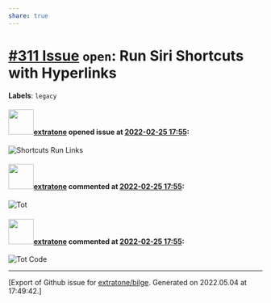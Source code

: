 ```yaml
---
share: true
---
```

# [\#311 Issue](https://github.com/extratone/bilge/issues/311) `open`: Run Siri Shortcuts with Hyperlinks
**Labels**: `legacy`


#### <img src="https://avatars.githubusercontent.com/u/43663476?u=5047287ff0b8c3ce7f7e5858d204c9b3e57d8e44&v=4" width="50">[extratone](https://github.com/extratone) opened issue at [2022-02-25 17:55](https://github.com/extratone/bilge/issues/311):

![Shortcuts Run Links](https://user-images.githubusercontent.com/43663476/155768732-03ca73a9-9b18-414f-ae86-a27bbe01ce04.png)

#### <img src="https://avatars.githubusercontent.com/u/43663476?u=5047287ff0b8c3ce7f7e5858d204c9b3e57d8e44&v=4" width="50">[extratone](https://github.com/extratone) commented at [2022-02-25 17:55](https://github.com/extratone/bilge/issues/311#issuecomment-1051261801):

![Tot](https://user-images.githubusercontent.com/43663476/155801898-e6c74cee-c26a-458c-a915-c3f969c6f3fd.png)

#### <img src="https://avatars.githubusercontent.com/u/43663476?u=5047287ff0b8c3ce7f7e5858d204c9b3e57d8e44&v=4" width="50">[extratone](https://github.com/extratone) commented at [2022-02-25 17:55](https://github.com/extratone/bilge/issues/311#issuecomment-1051267705):

![Tot Code](https://user-images.githubusercontent.com/43663476/155803031-436d36a3-c0be-4da1-9df4-72a9d6e8e350.png)


-------------------------------------------------------------------------------



[Export of Github issue for [extratone/bilge](https://github.com/extratone/bilge). Generated on 2022.05.04 at 17:49:42.]
